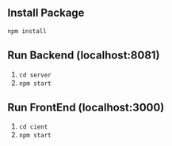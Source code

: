 ## Install Package
`npm install`

## Run Backend (localhost:8081)
1. `cd server`
2. `npm start`

## Run FrontEnd (localhost:3000)
1. `cd cient`
2. `npm start`

